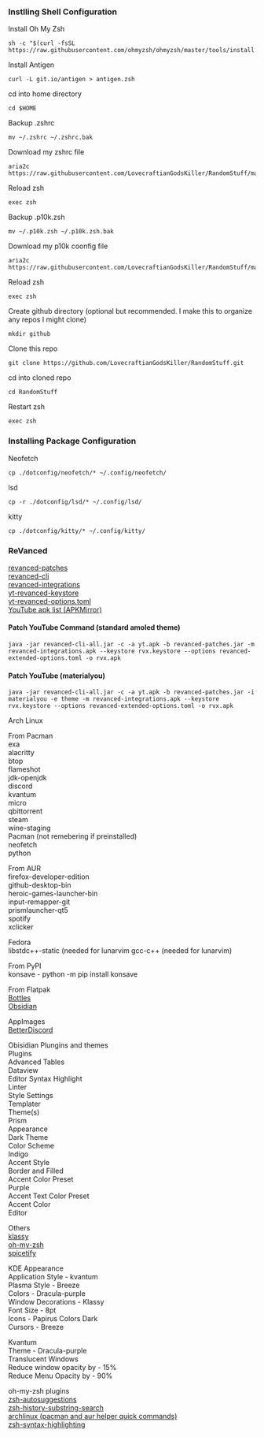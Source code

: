 ### Instlling Shell Configuration

Install Oh My Zsh   
```
sh -c "$(curl -fsSL https://raw.githubusercontent.com/ohmyzsh/ohmyzsh/master/tools/install.sh)"
```   

Install Antigen   
```
curl -L git.io/antigen > antigen.zsh
```   

cd into home directory   
```
cd $HOME
```   
Backup .zshrc   
```
mv ~/.zshrc ~/.zshrc.bak
```   
Download my zshrc file
```
aria2c https://raw.githubusercontent.com/LovecraftianGodsKiller/RandomStuff/main/dotfiles/.zshrc
```   
Reload zsh   
```
exec zsh
```   
Backup .p10k.zsh   
```
mv ~/.p10k.zsh ~/.p10k.zsh.bak
```  
Download my p10k coonfig file
```
aria2c https://raw.githubusercontent.com/LovecraftianGodsKiller/RandomStuff/main/dotfiles/.p10k.zsh
```   
Reload zsh
```
exec zsh
```   
Create github directory (optional but recommended. I make this to organize any repos I might clone)   
```
mkdir github
```   
Clone this repo   
```
git clone https://github.com/LovecraftianGodsKiller/RandomStuff.git
```   
cd into cloned repo   
```
cd RandomStuff
```   
Restart zsh   
```
exec zsh
```   

### Installing Package Configuration   

Neofetch   
```
cp ./dotconfig/neofetch/* ~/.config/neofetch/
```   

lsd   
```
cp -r ./dotconfig/lsd/* ~/.config/lsd/
```   

kitty   
```
cp ./dotconfig/kitty/* ~/.config/kitty/
```   
   
### ReVanced   
[revanced-patches](https://github.com/inotia00/revanced-patches)   
[revanced-cli](https://github.com/inotia00/revanced-cli)   
[revanced-integrations](https://github.com/inotia00/revanced-integrations)   
[yt-revanced-keystore](https://github.com/LovecraftianGodsKiller/RandomStuff/blob/main/revanced/rvx.keystore)   
[yt-revanced-options.toml](https://raw.githubusercontent.com/LovecraftianGodsKiller/RandomStuff/main/revanced/revanced-extended-options.toml)   
[YouTube apk list (APKMirror)](https://apkmirror.com/apk/google-inc/youtube/)   
#### Patch YouTube Command (standard amoled theme)   
```
java -jar revanced-cli-all.jar -c -a yt.apk -b revanced-patches.jar -m revanced-integrations.apk --keystore rvx.keystore --options revanced-extended-options.toml -o rvx.apk
```   
#### Patch YouTube (materialyou)   
```
java -jar revanced-cli-all.jar -c -a yt.apk -b revanced-patches.jar -i materialyou -e theme -m revanced-integrations.apk --keystore rvx.keystore --options revanced-extended-options.toml -o rvx.apk
```   

Arch Linux
   

From Pacman   
  exa   
  alacritty   
  btop   
  flameshot   
  jdk-openjdk   
  discord   
  kvantum   
  micro   
  qbittorrent   
  steam   
  wine-staging   
Pacman (not remebering if preinstalled)   
  neofetch   
  python
   
   
From AUR   
  firefox-developer-edition   
  github-desktop-bin   
  heroic-games-launcher-bin   
  input-remapper-git   
  prismlauncher-qt5   
  spotify   
  xclicker   
   
Fedora   
   libstdc++-static (needed for lunarvim
   gcc-c++ (needed for lunarvim)   

From PyPI   
  konsave - python -m pip install konsave   
   
   
From Flatpak   
  [Bottles](https://flathub.org/apps/details/com.usebottles.bottles)   
  [Obsidian](https://flathub.org/apps/details/md.obsidian.Obsidian)   
   
   
AppImages   
  [BetterDiscord](https://betterdiscord.app/)   
   
   
Obisidian Plungins and themes   
  Plugins   
    Advanced Tables   
    Dataview   
    Editor Syntax Highlight   
    Linter   
    Style Settings   
    Templater   
  Theme(s)   
    Prism   
      Appearance   
        Dark Theme   
          Color Scheme   
            Indigo   
          Accent Style   
            Border and Filled   
          Accent Color Preset   
            Purple   
          Accent Text Color Preset   
            Accent Color   
      Editor   
   

Others   
  [klassy](https://github.com/paulmcauley/klassy)   
  [oh-my-zsh](https://ohmyz.sh/)   
  [spicetify](https://spicetify.app/)   
   

KDE Appearance   
  Application Style - kvantum   
  Plasma Style - Breeze   
  Colors - Dracula-purple   
  Window Decorations - Klassy   
  Font Size - 8pt   
  Icons - Papirus Colors Dark   
  Cursors - Breeze   
   

Kvantum   
  Theme - Dracula-purple   
  Translucent Windows   
  	Reduce window opacity by - 15%   
  	Reduce Menu Opacity by - 90%   
   

oh-my-zsh plugins   
  [zsh-autosuggestions](https://github.com/zsh-users/zsh-autosuggestions/blob/master/INSTALL.md)   
  [zsh-history-substring-search](https://github.com/zsh-users/zsh-history-substring-search)   
  [archlinux (pacman and aur helper quick commands)](https://github.com/ohmyzsh/ohmyzsh/tree/master/plugins/archlinux)   
  [zsh-syntax-highlighting](https://github.com/zsh-users/zsh-syntax-highlighting/blob/master/INSTALL.md)   
